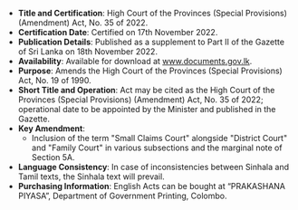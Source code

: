 - **Title and Certification**: High Court of the Provinces (Special Provisions) (Amendment) Act, No. 35 of 2022.
- **Certification Date**: Certified on 17th November 2022.
- **Publication Details**: Published as a supplement to Part II of the Gazette of Sri Lanka on 18th November 2022.
- **Availability**: Available for download at www.documents.gov.lk.
- **Purpose**: Amends the High Court of the Provinces (Special Provisions) Act, No. 19 of 1990.
- **Short Title and Operation**: Act may be cited as the High Court of the Provinces (Special Provisions) (Amendment) Act, No. 35 of 2022; operational date to be appointed by the Minister and published in the Gazette.
- **Key Amendment**:
  - Inclusion of the term "Small Claims Court" alongside "District Court" and "Family Court" in various subsections and the marginal note of Section 5A.
- **Language Consistency**: In case of inconsistencies between Sinhala and Tamil texts, the Sinhala text will prevail.
- **Purchasing Information**: English Acts can be bought at “PRAKASHANA PIYASA”, Department of Government Printing, Colombo.